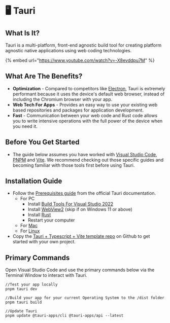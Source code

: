 # 🖥 Tauri

## What Is It?

Tauri is a multi-platform, front-end agnostic build tool for creating platform agnostic native applications using web coding technologies.

{% embed url="https://www.youtube.com/watch?v=-X8evddpu7M" %}

## What Are The Benefits?

* **Optimization** - Compared to competitors like [Electron](https://www.electronjs.org/), Tauri is extremely performant because it uses the device's default web browser, instead of including the Chromium browser with your app.
* **Web Tech For Apps** - Provides an easy way to use your existing web based repositories and packages for application development.
* **Fast** - Communication between your web code and Rust code allows you to write intensive operations with the full power of the device when you need it.

## Before You Get Started

* The guide below assumes you have worked with [Visual Studio Code](visual-studio-code.md), [PNPM](pnpm.md) and [Vite](vite.md). We recommend checking out those specific guides and becoming familiar with those tools first before using Tauri.

## Installation Guide

* Follow the [Prerequisites guide](https://tauri.app/v1/guides/getting-started/prerequisites/) from the official Tauri documentation.
  * For PC
    * Install [Build Tools For Visual Studio 2022](https://tauri.app/v1/guides/getting-started/prerequisites/#1-microsoft-visual-studio-c-build-tools)
    * Install [WebView2](https://tauri.app/v1/guides/getting-started/prerequisites/#2-webview2) (skip if on Windows 11 or above)
    * Install [Rust](https://tauri.app/v1/guides/getting-started/prerequisites/#3-rust)
    * Restart your computer
  * For [Mac](https://tauri.app/v1/guides/getting-started/prerequisites#setting-up-macos)
  * For [Linux](https://tauri.app/v1/guides/getting-started/prerequisites#setting-up-linux)
* Copy the [Tauri + Typescript + Vite template repo](https://github.com/GambitGamesLLC/tauri-typescript-vite-template) on Github to get started with your own project.

## Primary Commands

Open Visual Studio Code and use the primary commands below via the Terminal Window to interact with Tauri.

```
//Test your app locally
pnpm tauri dev

//Build your app for your current Operating System to the /dist folder
pnpm tauri build

//Update Tauri
pnpm update @tauri-apps/cli @tauri-apps/api --latest
```

